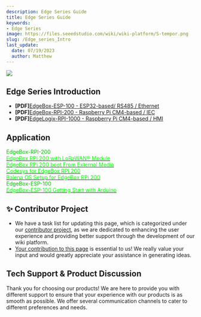 ```yaml
---
description: Edge Series Guide
title: Edge Series Guide
keywords:
- Edge Series
image: https://files.seeedstudio.com/wiki/wiki-platform/S-tempor.png
slug: /Edge_series_Intro
last_update:
  date: 07/19/2023
  author: Matthew
---
```


<div style={{textAlign:'center'}}><img src="https://files.seeedstudio.com/wiki/wiki-platform/collection_page/Edge_Series_wiki_front.png" style={{width:1000, height:'auto'}}/></div>

## Edge Series Introduction

- **[PDF]**[EdgeBox-ESP-100 - ESP32-based/ RS485 / Ethernet](https://files.seeedstudio.com/wiki/edge_box_esp/EdgeBox-ESP-100-User_Manual.pdf)
- **[PDF]**[EdgeBox-RPI-200 - Raspberry Pi CM4-based / IEC](https://files.seeedstudio.com/wiki/Edge_Box/EdgeBox-RPi-200_Edge_Computing_Controller_User_Manual.pdf)
- **[PDF]**[EdgeLogix-RPI-1000 - Raspberry Pi CM4-based / HMI](https://files.seeedstudio.com/wiki/Edge_Logix/EdgeLogix-RPI-1000-Datasheet-V1.0.pdf)

## Application

<div class="independent_container">
    <div class="independent_item" style={{textAlign: 'center'}}>
            <div class="start_card_title" style={{textAlign: 'center'}}><font color={'8DC215'} size={"6"}>EdgeBox-RPI-200</font></div>
            <a href="https://wiki.seeedstudio.com/EdgeBox-rpi-200-with-LoRaWAN-module/" target="_blank"><span><font color={'FFFFFF'} size={"3"}> EdgeBox RPi 200 with LoRaWAN® Module</font></span></a>
            <br/>
            <a href="https://wiki.seeedstudio.com/EdgeBox-RPi-200-boot-from-external-media/" target="_blank"><span><font color={'FFFFFF'} size={"3"}> EdgeBox RPi 200 boot From External Media </font></span></a>
            <br/>
            <a href="https://wiki.seeedstudio.com/Edgebox-rpi-200-codesys/" target="_blank"><span><font color={'FFFFFF'} size={"3"}> Codesys for EdgeBox RPi 200 </font></span></a>
            <br/>
            <a href="https://wiki.seeedstudio.com/Edgebox-rpi-200-balena-OS-setup/" target="_blank"><span><font color={'FFFFFF'} size={"3"}> Balena OS Setup for EdgeBox RPi 200  </font></span></a>
    </div>
    <div class="independent_item" style={{textAlign: 'center'}}>
            <div class="independent_title" style={{textAlign: 'center'}}><font color={'8DC215'} size={"6"}>EdgeBox-ESP-100</font></div>
            <a href="https://wiki.seeedstudio.com/Edgebox-ESP-100-Arduino/" target="_blank"><span><font color={'FFFFFF'} size={"3"}> EdgeBox-ESP-100 Getting Start with Arduino</font></span></a>
            <br/>
    </div>
</div>

## ✨ Contributor Project

- We have a task list for updating this page, which is categorized under our [contributor project](https://github.com/orgs/Seeed-Studio/projects/6/views/1?pane=issue&itemId=30957479), as we are dedicated to enhancing the user experience and providing better support through the development of our wiki platform.
- [Your contribution to this page](https://github.com/orgs/Seeed-Studio/projects/6/views/1?pane=issue&itemId=33963241) is essential to us! We really value your input and would greatly appreciate your assistance in generating ideas.

## Tech Support & Product Discussion

Thank you for choosing our products! We are here to provide you with different support to ensure that your experience with our products is as smooth as possible. We offer several communication channels to cater to different preferences and needs.

<div class="button_tech_support_container">
<a href="https://forum.seeedstudio.com/" class="button_forum"></a> 
<a href="https://www.seeedstudio.com/contacts" class="button_email"></a>
</div>

<div class="button_tech_support_container">
<a href="https://discord.gg/eWkprNDMU7" class="button_discord"></a> 
<a href="https://github.com/Seeed-Studio/wiki-documents/discussions/69" class="button_discussion"></a>
</div>
